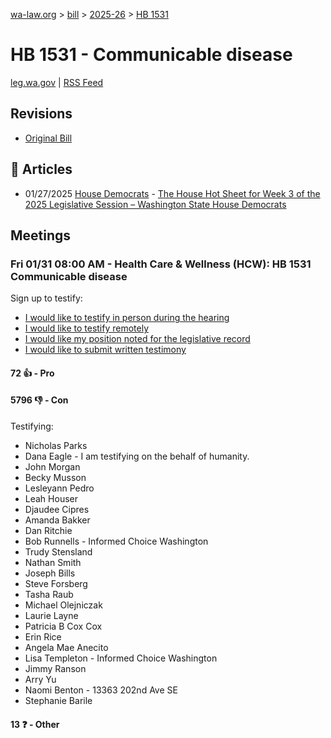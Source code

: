 [wa-law.org](/) > [bill](/bill/) > [2025-26](/bill/2025-26/) > [HB 1531](/bill/2025-26/hb/1531/)

# HB 1531 - Communicable disease
[leg.wa.gov](https://app.leg.wa.gov/billsummary?BillNumber=1531&Year=2025&Initiative=false) | [RSS Feed](./rss.xml)

## Revisions
* [Original Bill](1/)

## 📰 Articles
* 01/27/2025 [House Democrats](/org/house_democrats/) - [The House Hot Sheet for Week 3 of the 2025 Legislative Session – Washington State House Democrats](https://housedemocrats.wa.gov/blog/2025/01/27/the-house-hot-sheet-for-week-3-of-the-2025-legislative-session/#:~:text=HB%201531)

## Meetings
### Fri 01/31 08:00 AM - Health Care & Wellness (HCW): HB 1531 Communicable disease
Sign up to testify:
* [I would like to testify in person during the hearing](https://app.leg.wa.gov/csi/Testifier/Add?chamber=House&mId=32542&aId=162321&caId=25171&tId=1)
* [I would like to testify remotely](https://app.leg.wa.gov/csi/Testifier/Add?chamber=House&mId=32542&aId=162321&caId=25171&tId=2)
* [I would like my position noted for the legislative record](https://app.leg.wa.gov/csi/Testifier/Add?chamber=House&mId=32542&aId=162321&caId=25171&tId=3)
* [I would like to submit written testimony](https://app.leg.wa.gov/csi/Testifier/Add?chamber=House&mId=32542&aId=162321&caId=25171&tId=4)

#### 72 👍 - Pro

#### 5796 👎 - Con
Testifying:
* Nicholas Parks
* Dana Eagle - I am testifying on the behalf of humanity.
* John Morgan
* Becky Musson
* Lesleyann Pedro
* Leah Houser
* Djaudee Cipres
* Amanda Bakker
* Dan Ritchie
* Bob Runnells - Informed Choice Washington
* Trudy Stensland
* Nathan Smith
* Joseph Bills
* Steve Forsberg
* Tasha Raub
* Michael Olejniczak
* Laurie Layne
* Patricia B Cox Cox
* Erin Rice
* Angela Mae Anecito
* Lisa Templeton - Informed Choice Washington
* Jimmy Ranson
* Arry Yu
* Naomi Benton - 13363 202nd Ave SE
* Stephanie Barile

#### 13 ❓ - Other
